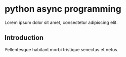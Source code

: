 # python async programming

Lorem ipsum dolor sit amet, consectetur adipiscing elit.

## Introduction

Pellentesque habitant morbi tristique senectus et netus.

